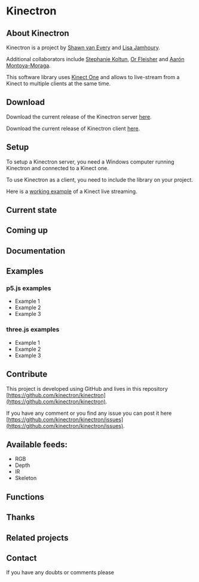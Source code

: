 # Kinectron

## About Kinectron

Kinectron is a project by [Shawn van Every](https://github.com/vanevery) and [Lisa Jamhoury](https://github.com/lisajamhoury/).

Additional collaborators include [Stephanie Koltun](https://github.com/stephkoltun), [Or Fleisher](https://github.com/juniorxsound) and [Aarón Montoya-Moraga](https://github.com/montoyamoraga).

This software library uses [Kinect One](https://en.wikipedia.org/wiki/Kinect) and allows to live-stream from a Kinect to multiple clients at the same time.

## Download

Download the current release of the Kinectron server [here](https://github.com/kinectron/kinectron/releases).

Download the current release of Kinectron client [here](https://github.com/kinectron/kinectron/releases).

## Setup

To setup a Kinectron server, you need a Windows computer running Kinectron and connected to a Kinect one.

To use Kinectron as a client, you need to include the library on your project.

Here is a [working example](LINK) of a Kinect live streaming.

## Current state

## Coming up

## Documentation

## Examples

### p5.js examples

* Example 1
* Example 2
* Example 3


### three.js examples

* Example 1
* Example 2
* Example 3

## Contribute

This project is developed using GitHub and lives in this repository [https://github.com/kinectron/kinectron](https://github.com/kinectron/kinectron).

If you have any comment or you find any issue you can post it here [https://github.com/kinectron/kinectron/issues](https://github.com/kinectron/kinectron/issues).

## Available feeds:

* RGB
* Depth
* IR
* Skeleton

## Functions


## Thanks


## Related projects


## Contact

If you have any doubts or comments please
